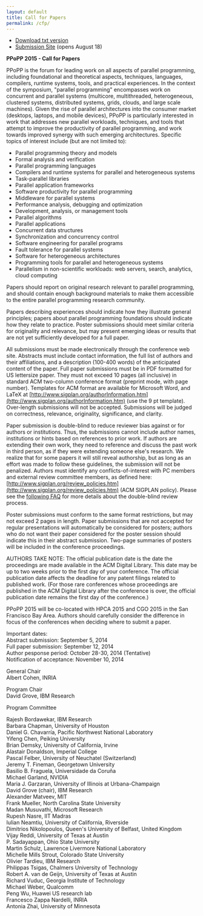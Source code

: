```yaml
---
layout: default
title: Call for Papers
permalink: /cfp/
---
```


+ [Download txt version](../files/ppopp_cfp.txt)
+ [Submission Site](https://ppopp15.hotcrp.com/) (opens August 18)

**PPoPP 2015 - Call for Papers**

PPoPP is the forum for leading work on all aspects of parallel
programming, including foundational and theoretical aspects,
techniques, languages, compilers, runtime systems, tools, and
practical experiences. In the context of the symposium, "parallel
programming" encompasses work on concurrent and parallel systems
(multicore, multithreaded, heterogeneous, clustered systems,
distributed systems, grids, clouds, and large scale machines). Given
the rise of parallel architectures into the consumer market (desktops,
laptops, and mobile devices), PPoPP is particularly interested in work
that addresses new parallel workloads, techniques, and tools that
attempt to improve the productivity of parallel programming, and work
towards improved synergy with such emerging architectures. Specific
topics of interest include (but are not limited to):

+ Parallel programming theory and models
+ Formal analysis and verification
+ Parallel programming languages
+ Compilers and runtime systems for parallel and heterogeneous systems
+ Task-parallel libraries
+ Parallel application frameworks
+ Software productivity for parallel programming
+ Middleware for parallel systems
+ Performance analysis, debugging and optimization
+ Development, analysis, or management tools
+ Parallel algorithms
+ Parallel applications
+ Concurrent data structures
+ Synchronization and concurrency control
+ Software engineering for parallel programs
+ Fault tolerance for parallel systems
+ Software for heterogeneous architectures
+ Programming tools for parallel and heterogeneous systems
+ Parallelism in non-scientific workloads: web servers, search, analytics, cloud computing

Papers should report on original research relevant to parallel
programming, and should contain enough background materials to make
them accessible to the entire parallel programming research community.

Papers describing experiences should indicate how they illustrate
general principles; papers about parallel programming foundations
should indicate how they relate to practice. Poster submissions should
meet similar criteria for originality and relevance, but may present
emerging ideas or results that are not yet sufficiently developed for
a full paper.

All submissions must be made electronically through the conference web
site. Abstracts must include contact information, the full list of
authors and their affiliations, and a description (100-400 words) of
the anticipated content of the paper. Full paper submissions must be
in PDF formatted for US lettersize paper. They must not exceed 10
pages (all inclusive) in standard ACM two-column conference format
(preprint mode, with page number). Templates for ACM format are
available for Microsoft Word, and LaTeX at
[http://www.sigplan.org/authorInformation.htm](http://www.sigplan.org/authorInformation.htm)  (use the 9 pt
template). Over-length submissions will not be accepted. Submissions
will be judged on correctness, relevance, originality, significance,
and clarity.

Paper submission is double-blind to reduce reviewer bias against or
for authors or institutions. Thus, the submissions cannot include
author names, institutions or hints based on references to prior
work. If authors are extending their own work, they need to reference
and discuss the past work in third person, as if they were extending
someone else's research. We realize that for some papers it will still
reveal authorship, but as long as an effort was made to follow these
guidelines, the submission will not be penalized. Authors must
identify any conflicts-of-interest with PC members and external review
committee members, as defined here:
[http://www.sigplan.org/review_policies.htm](http://www.sigplan.org/review_policies.htm) (ACM SIGPLAN policy).
Please see the [following FAQ](../files/dbr-faq.html) for more details about the double-blind
review process.

Poster submissions must conform to the same format restrictions, but
may not exceed 2 pages in length. Paper submissions that are not
accepted for regular presentations will automatically be considered
for posters; authors who do not want their paper considered for the
poster session should indicate this in their abstract
submission. Two-page summaries of posters will be included in the
conference proceedings.

AUTHORS TAKE NOTE: The official publication date is the date the
proceedings are made available in the ACM Digital Library. This date may
be up to two weeks prior to the first day of your conference. The
official publication date affects the deadline for any patent filings
related to published work. (For those rare conferences whose proceedings
are published in the ACM Digital Library after the conference is over,
the official publication date remains the first day of the conference.)

PPoPP 2015 will be co-located with HPCA 2015 and CGO 2015 in the San
Francisco Bay Area.  Authors should carefully consider the difference 
in focus of the conferences when deciding where to submit a paper.

Important dates:  
  Abstract submission: September 5, 2014  
  Full paper submission: September 12, 2014  
  Author pesponse period: October 28-30, 2014 (Tentative)  
  Notification of acceptance: November 10, 2014  

General Chair  
  Albert Cohen, INRIA

Program Chair  
  David Grove, IBM Research  

Program Committee

  Rajesh Bordawekar,         IBM Research  
  Barbara Chapman,           University of Houston  
  Daniel G. Chavarría,       Pacific Northwest National Laboratory  
  Yifeng Chen,               Peiking University  
  Brian Demsky,              University of California, Irvine  
  Alastair Donaldson,        Imperial College  
  Pascal Felber,             University of Neuchatel (Switzerland)  
  Jeremy T. Fineman,         Georgetown University  
  Basilio B. Fraguela,       Universidade da Coruña  
  Michael Garland,           NVIDIA  
  Maria J. Garzaran,         University of Illinois at Urbana-Champaign  
  David Grove (chair),       IBM Research               
  Alexander Matveev,         MIT  
  Frank Mueller,             North Carolina State University  
  Madan Musuvathi,           Microsoft Research  
  Rupesh Nasre,              IIT Madras  
  Iulian Neamtiu,            University of California, Riverside  
  Dimitrios Nikolopoulos,    Queen's University of Belfast, United Kingdom  
  Vijay Reddi,               University of Texas at Austin  
  P. Sadayappan,             Ohio State University  
  Martin Schulz,             Lawrence Livermore National Laboratory  
  Michelle Mills Strout,     Colorado State University  
  Olivier Tardieu,           IBM Research  
  Philippas Tsigas,          Chalmers University of Technology  
  Robert A. van de Geijn,    University of Texas at Austin  
  Richard Vuduc,             Georgia Institute of Technology  
  Michael Weber,             Qualcomm  
  Peng Wu,                   Huawei US research lab  
  Francesco Zappa Nardelli,  INRIA  
  Antonia Zhai,              University of Minnesota  
